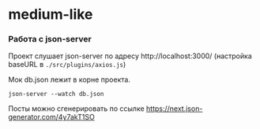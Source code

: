 # medium-like

### Работа с json-server
Проект слушает json-server по адресу http://localhost:3000/ (настройка baseURL в ```./src/plugins/axios.js```)

Мок db.json лежит в корне проекта.
```
json-server --watch db.json
```
Посты можно сгенерировать по ссылке https://next.json-generator.com/4y7akT1SO
